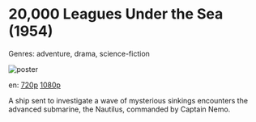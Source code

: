 # 20,000 Leagues Under the Sea (1954)

Genres: adventure, drama, science-fiction

![poster](http://image.tmdb.org/t/p/w500/pdi0lk5a0Yaq2HAk5v7SAj8oxT7.jpg)

en:
  [720p](magnet:?xt=urn:btih:3D3E139F86E5B4E5B16D276CE95C51C39F1D068E&tr=udp://glotorrents.pw:6969/announce&tr=udp://tracker.opentrackr.org:1337/announce&tr=udp://torrent.gresille.org:80/announce&tr=udp://tracker.openbittorrent.com:80&tr=udp://tracker.coppersurfer.tk:6969&tr=udp://tracker.leechers-paradise.org:6969&tr=udp://p4p.arenabg.ch:1337&tr=udp://tracker.internetwarriors.net:1337)
  [1080p](magnet:?xt=urn:btih:B5A08F932449BB498A0C8533183E49218059A6D3&tr=udp://glotorrents.pw:6969/announce&tr=udp://tracker.opentrackr.org:1337/announce&tr=udp://torrent.gresille.org:80/announce&tr=udp://tracker.openbittorrent.com:80&tr=udp://tracker.coppersurfer.tk:6969&tr=udp://tracker.leechers-paradise.org:6969&tr=udp://p4p.arenabg.ch:1337&tr=udp://tracker.internetwarriors.net:1337)
  


A ship sent to investigate a wave of mysterious sinkings encounters the advanced submarine, the Nautilus, commanded by Captain Nemo.